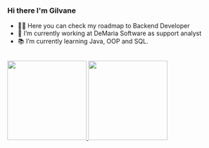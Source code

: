 ### Hi there I'm Gilvane

- 👨‍💻 Here you can check my roadmap to Backend Developer
- 🔭 I’m currently working at DeMaria Software as support analyst
- 📚 I’m currently learning Java, OOP and SQL.


##


<div>
  <a href="https://github.com/RaulNeto">
  <img height="180em" src="https://github-readme-stats.vercel.app/api?username=gilvaneamaro&show_icons=true&theme=dracula"/>
  <img height="180em" src="https://github-readme-stats.vercel.app/api/top-langs/?username=gilvaneamaro&layout=compact&langs=compact&langs_count=168&theme=dracula"/>
</div>
